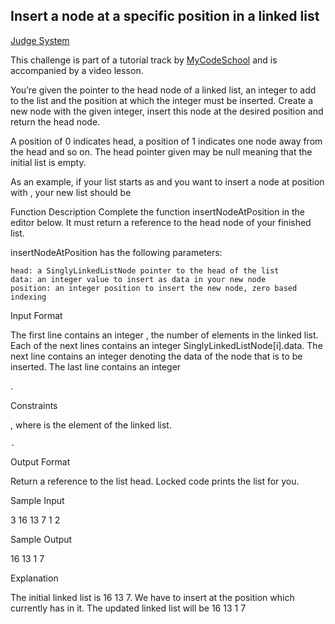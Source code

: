 ## Insert a node at a specific position in a linked list

[Judge System](https://www.hackerrank.com/challenges/insert-a-node-at-a-specific-position-in-a-linked-list/problem)

This challenge is part of a tutorial track by [MyCodeSchool](https://www.youtube.com/user/mycodeschool) and is accompanied by a video lesson.

You’re given the pointer to the head node of a linked list, an integer to add to the list and the position at which the integer must be inserted. Create a new node with the given integer, insert this node at the desired position and return the head node.

A position of 0 indicates head, a position of 1 indicates one node away from the head and so on. The head pointer given may be null meaning that the initial list is empty.

As an example, if your list starts as
and you want to insert a node at position with , your new list should be

Function Description Complete the function insertNodeAtPosition in the editor below. It must return a reference to the head node of your finished list.

insertNodeAtPosition has the following parameters:

    head: a SinglyLinkedListNode pointer to the head of the list
    data: an integer value to insert as data in your new node
    position: an integer position to insert the new node, zero based indexing

Input Format

The first line contains an integer
, the number of elements in the linked list.
Each of the next lines contains an integer SinglyLinkedListNode[i].data.
The next line contains an integer denoting the data of the node that is to be inserted.
The last line contains an integer

.

Constraints

, where is the
element of the linked list.

    .

Output Format

Return a reference to the list head. Locked code prints the list for you.

Sample Input

3
16
13
7
1
2

Sample Output

16 13 1 7

Explanation

The initial linked list is 16 13 7. We have to insert
at the position which currently has in it. The updated linked list will be 16 13 1 7
